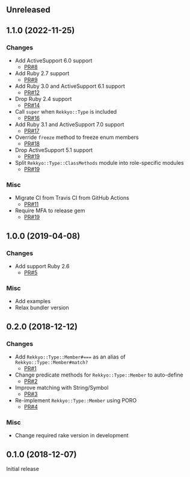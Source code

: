 ## Unreleased


## 1.1.0 (2022-11-25)

### Changes

* Add ActiveSupport 6.0 support
  * [PR#8](https://github.com/yujideveloper/rekkyo/pull/8)
* Add Ruby 2.7 support
  * [PR#9](https://github.com/yujideveloper/rekkyo/pull/9)
* Add Ruby 3.0 and ActiveSupport 6.1 support
  * [PR#12](https://github.com/yujideveloper/rekkyo/pull/12)
* Drop Ruby 2.4 support
  * [PR#14](https://github.com/yujideveloper/rekkyo/pull/14)
* Call `super` when `Rekkyo::Type` is included
  * [PR#16](https://github.com/yujideveloper/rekkyo/pull/16)
* Add Ruby 3.1 and ActiveSupport 7.0 support
  * [PR#17](https://github.com/yujideveloper/rekkyo/pull/17)
* Override `freeze` method to freeze enum members
  * [PR#18](https://github.com/yujideveloper/rekkyo/pull/18)
* Drop ActiveSupport 5.1 support
  * [PR#19](https://github.com/yujideveloper/rekkyo/pull/19)
* Split `Rekkyo::Type::ClassMethods` module into role-specific modules
  * [PR#19](https://github.com/yujideveloper/rekkyo/pull/20)

### Misc

* Migrate CI from Travis CI from GitHub Actions
  * [PR#11](https://github.com/yujideveloper/rekkyo/pull/11)
* Require MFA to release gem
  * [PR#19](https://github.com/yujideveloper/rekkyo/pull/21)


## 1.0.0 (2019-04-08)

### Changes

* Add support Ruby 2.6
  * [PR#5](https://github.com/yujideveloper/rekkyo/pull/5)

### Misc

* Add examples
* Relax bundler version


## 0.2.0 (2018-12-12)

### Changes

* Add `Rekkyo::Type::Member#===` as an alias of `Rekkyo::Type::Member#match?`
  * [PR#1](https://github.com/yujideveloper/rekkyo/pull/1)
* Change predicate methods for `Rekkyo::Type::Member` to auto-define
  * [PR#2](https://github.com/yujideveloper/rekkyo/pull/2)
* Improve matching with String/Symbol
  * [PR#3](https://github.com/yujideveloper/rekkyo/pull/3)
* Re-implement `Rekkyo::Type::Member` using PORO
  * [PR#4](https://github.com/yujideveloper/rekkyo/pull/4)

### Misc

* Change required rake version in development


## 0.1.0 (2018-12-07)

Initial release
